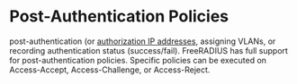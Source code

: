 Post-Authentication Policies
============================

post-authentication (or [authorization IP
addresses](http://wiki.freeradius.org/Authorization), assigning
VLANs, or recording authentication status (success/fail).
FreeRADIUS has full support for post-authentication policies.
Specific policies can be executed on Access-Accept,
Access-Challenge, or Access-Reject.
